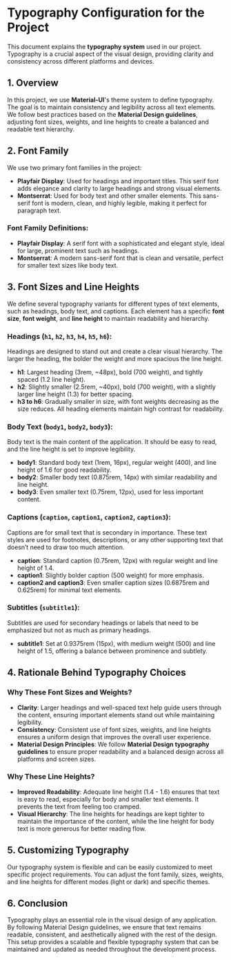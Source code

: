 # Typography Configuration for the Project

This document explains the **typography system** used in our project. Typography is a crucial aspect of the visual design, providing clarity and consistency across different platforms and devices.

## 1. Overview

In this project, we use **Material-UI**'s theme system to define typography. The goal is to maintain consistency and legibility across all text elements. We follow best practices based on the **Material Design guidelines**, adjusting font sizes, weights, and line heights to create a balanced and readable text hierarchy.

## 2. Font Family

We use two primary font families in the project:

- **Playfair Display**: Used for headings and important titles. This serif font adds elegance and clarity to large headings and strong visual elements.
- **Montserrat**: Used for body text and other smaller elements. This sans-serif font is modern, clean, and highly legible, making it perfect for paragraph text.

### Font Family Definitions:

- **Playfair Display**: A serif font with a sophisticated and elegant style, ideal for large, prominent text such as headings.
- **Montserrat**: A modern sans-serif font that is clean and versatile, perfect for smaller text sizes like body text.

## 3. Font Sizes and Line Heights

We define several typography variants for different types of text elements, such as headings, body text, and captions. Each element has a specific **font size**, **font weight**, and **line height** to maintain readability and hierarchy.

### Headings (`h1`, `h2`, `h3`, `h4`, `h5`, `h6`):

Headings are designed to stand out and create a clear visual hierarchy. The larger the heading, the bolder the weight and more spacious the line height.

- **h1**: Largest heading (3rem, ~48px), bold (700 weight), and tightly spaced (1.2 line height).
- **h2**: Slightly smaller (2.5rem, ~40px), bold (700 weight), with a slightly larger line height (1.3) for better spacing.
- **h3 to h6**: Gradually smaller in size, with font weights decreasing as the size reduces. All heading elements maintain high contrast for readability.

### Body Text (`body1`, `body2`, `body3`):

Body text is the main content of the application. It should be easy to read, and the line height is set to improve legibility.

- **body1**: Standard body text (1rem, 16px), regular weight (400), and line height of 1.6 for good readability.
- **body2**: Smaller body text (0.875rem, 14px) with similar readability and line height.
- **body3**: Even smaller text (0.75rem, 12px), used for less important content.

### Captions (`caption`, `caption1`, `caption2`, `caption3`):

Captions are for small text that is secondary in importance. These text styles are used for footnotes, descriptions, or any other supporting text that doesn’t need to draw too much attention.

- **caption**: Standard caption (0.75rem, 12px) with regular weight and line height of 1.4.
- **caption1**: Slightly bolder caption (500 weight) for more emphasis.
- **caption2 and caption3**: Even smaller caption sizes (0.6875rem and 0.625rem) for minimal text elements.

### Subtitles (`subtitle1`):

Subtitles are used for secondary headings or labels that need to be emphasized but not as much as primary headings.

- **subtitle1**: Set at 0.9375rem (15px), with medium weight (500) and line height of 1.5, offering a balance between prominence and subtlety.

## 4. Rationale Behind Typography Choices

### Why These Font Sizes and Weights?

- **Clarity**: Larger headings and well-spaced text help guide users through the content, ensuring important elements stand out while maintaining legibility.
- **Consistency**: Consistent use of font sizes, weights, and line heights ensures a uniform design that improves the overall user experience.
- **Material Design Principles**: We follow **Material Design typography guidelines** to ensure proper readability and a balanced design across all platforms and screen sizes.

### Why These Line Heights?

- **Improved Readability**: Adequate line height (1.4 - 1.6) ensures that text is easy to read, especially for body and smaller text elements. It prevents the text from feeling too cramped.
- **Visual Hierarchy**: The line heights for headings are kept tighter to maintain the importance of the content, while the line height for body text is more generous for better reading flow.

## 5. Customizing Typography

Our typography system is flexible and can be easily customized to meet specific project requirements. You can adjust the font family, sizes, weights, and line heights for different modes (light or dark) and specific themes.

## 6. Conclusion

Typography plays an essential role in the visual design of any application. By following Material Design guidelines, we ensure that text remains readable, consistent, and aesthetically aligned with the rest of the design. This setup provides a scalable and flexible typography system that can be maintained and updated as needed throughout the development process.

